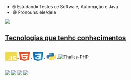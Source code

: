 ## 

- 🤓 Estudando Testes de Software, Automação e Java
- 😄 Pronouns: ele/dele

<div>
	<a href="https:github.com/Thalles-PeSilva">
	<img height="180em" src="https://github-readme-stats.vercel.app/api?username=Thalles-PeSilva&show_icons=true&theme=highcontrast&include_all_commits=true&count_private=true"/>
	
</div>


## Tecnologias que tenho conhecimentos 

<div style="display: inline_block"><br>
  <img align="center" alt="Thalles-Js" height="30" width="40" src="https://raw.githubusercontent.com/devicons/devicon/master/icons/javascript/javascript-plain.svg">
  <img align="center" alt="Thalles-HTML" height="30" width="40" src="https://raw.githubusercontent.com/devicons/devicon/master/icons/html5/html5-original.svg">
  <img align="center" alt="Thalles-CSS" height="30" width="40" src="https://raw.githubusercontent.com/devicons/devicon/master/icons/css3/css3-original.svg">
  <img align="center" alt="Thalles-Python" height="30" width="40" src="https://raw.githubusercontent.com/devicons/devicon/master/icons/python/python-original.svg">
  <img align="center" alt="Thalles-PHP" height="30" width="40" src="https://cdn.jsdelivr.net/gh/devicons/devicon/icons/php/php-original.svg">
  

##
<div>
 <a href="https://discord.gg/344988285816274965" target="_blank"><img src="https://img.shields.io/badge/Discord-7289DA?style=for-the-badge&logo=discord&logoColor=white" target="_blank"></a> 
  <a href = "mailto:thallespe.silva@gmail.com"><img src="https://img.shields.io/badge/-Gmail-%23333?style=for-the-badge&logo=gmail&logoColor=white" target="_blank"></a>
  <a href="https://www.linkedin.com/in/thalles-pereira-da-silva-5b892b130" target="_blank"><img src="https://img.shields.io/badge/-LinkedIn-%230077B5?style=for-the-badge&logo=linkedin&logoColor=white" target="_blank"></a> 
  <a href="https://wa.me/5511948695612" target="_blank"><img src="https://img.shields.io/badge/WhatsApp-25D366?style=for-the-badge&logo=whatsapp&logoColor=white"></a>
  
  </div>
